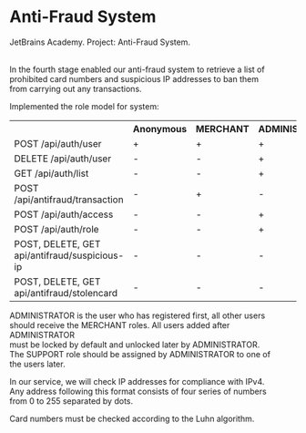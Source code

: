 # Anti-Fraud System
JetBrains Academy. Project: Anti-Fraud System.</br></br>

In the fourth stage enabled our anti-fraud system to retrieve a list of</br>
prohibited card numbers and suspicious IP addresses to ban them</br>
from carrying out any transactions.

Implemented the role model for system:</br>
<table>
<tr>
    <th></th>
    <th>Anonymous</th>
    <th>MERCHANT</th>
    <th>ADMINISTRATOR</th>
    <th>SUPPORT</th>
</tr>
<tr>
    <td>POST /api/auth/user</td>
    <td>+</td>
    <td>+</td>
    <td>+</td>
    <td>+</td>
</tr>
<tr>
    <td>DELETE /api/auth/user</td>
    <td>-</td>
    <td>-</td>
    <td>+</td>
    <td>-</td>
</tr>
<tr>
    <td>GET /api/auth/list</td>
    <td>-</td>
    <td>-</td>
    <td>+</td>
    <td>+</td>
</tr>
<tr>
    <td>POST /api/antifraud/transaction</td>
    <td>-</td>
    <td>+</td>
    <td>-</td>
    <td>-</td>
</tr>
<tr>
    <td>POST /api/auth/access</td>
    <td>-</td>
    <td>-</td>
    <td>+</td>
    <td>-</td>
</tr>
<tr>
    <td>POST /api/auth/role</td>
    <td>-</td>
    <td>-</td>
    <td>+</td>
    <td>-</td>
</tr>
<tr>
    <td>POST, DELETE, GET api/antifraud/suspicious-ip</td>
    <td>-</td>
    <td>-</td>
    <td>-</td>
    <td>-</td>
</tr>
<tr>
    <td>POST, DELETE, GET api/antifraud/stolencard</td>
    <td>-</td>
    <td>-</td>
    <td>-</td>
    <td>-</td>
</tr>
</table>

ADMINISTRATOR is the user who has registered first, all other users</br>
should receive the MERCHANT roles. All users added after ADMINISTRATOR</br>
must be locked by default and unlocked later by ADMINISTRATOR.</br>
The SUPPORT role should be assigned by ADMINISTRATOR to one of</br>
the users later.

In our service, we will check IP addresses for compliance with IPv4.</br>
Any address following this format consists of four series of numbers</br>
from 0 to 255 separated by dots.

Card numbers must be checked according to the Luhn algorithm.